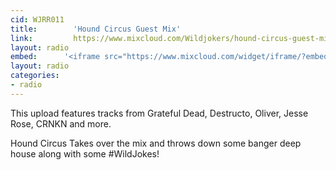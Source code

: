 ```yaml
---
cid: WJRR011
title:        'Hound Circus Guest Mix'
link:         https://www.mixcloud.com/Wildjokers/hound-circus-guest-mix-9-21-14/
layout: radio
embed:		'<iframe src="https://www.mixcloud.com/widget/iframe/?embed_type=widget_standard&amp;embed_uuid=e8d85e7c-595d-4521-8ee0-78cdaf7a4f0c&amp;feed=https%3A%2F%2Fwww.mixcloud.com%2FWildjokers%2Fhound-circus-guest-mix-9-21-14%2F&amp;hide_cover=1&amp;hide_tracklist=1&amp;replace=0" width="100%" frameborder="0" height="180"></iframe>'
layout: radio
categories:
- radio
---
```


This upload features tracks from Grateful Dead, Destructo, Oliver, Jesse Rose, CRNKN and more.

Hound Circus Takes over the mix and throws down some banger deep house along with some #WildJokes!